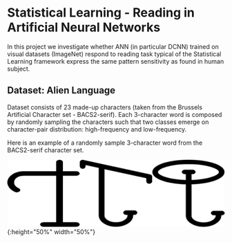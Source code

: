 # Statistical Learning - Reading in Artificial Neural Networks

In this project we investigate whether ANN (in particular DCNN) trained on visual datasets (ImageNet) respond to reading task typical of the Statistical Learning framework express the same pattern sensitivity as found in human subject.

## Dataset: Alien Language

Dataset consists of 23 made-up characters (taken from the Brussels Artificial Character set - BACS2-serif). Each 3-character word is composed by randomly sampling the characters such that two classes emerge on character-pair distribution: high-frequency and low-frequency.

Here is an example of a randomly sample 3-character word from the BACS2-serif character set. 

![Example Word](fig/word_0.png){:height="50%" width="50%"}
